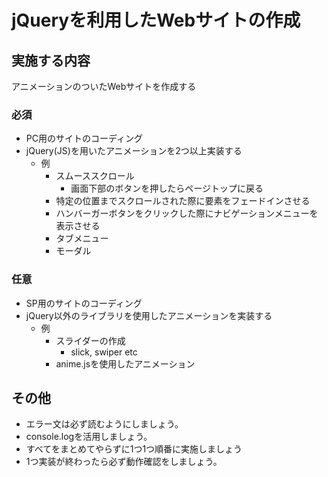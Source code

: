 # jQueryを利用したWebサイトの作成

## 実施する内容
アニメーションのついたWebサイトを作成する

### 必須
- PC用のサイトのコーディング
- jQuery(JS)を用いたアニメーションを2つ以上実装する
  - 例
    - スムーススクロール
      - 画面下部のボタンを押したらページトップに戻る
    - 特定の位置までスクロールされた際に要素をフェードインさせる
    - ハンバーガーボタンをクリックした際にナビゲーションメニューを表示させる
    - タブメニュー
    - モーダル

### 任意
- SP用のサイトのコーディング
- jQuery以外のライブラリを使用したアニメーションを実装する
  - 例  
    - スライダーの作成
      - slick, swiper etc
    - anime.jsを使用したアニメーション


## その他
- エラー文は必ず読むようにしましょう。
- console.logを活用しましょう。
- すべてをまとめてやらずに1つ1つ順番に実施しましょう
- 1つ実装が終わったら必ず動作確認をしましょう。
